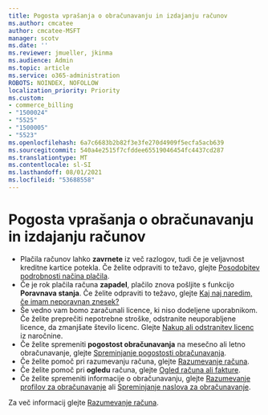 ```yaml
---
title: Pogosta vprašanja o obračunavanju in izdajanju računov
ms.author: cmcatee
author: cmcatee-MSFT
manager: scotv
ms.date: ''
ms.reviewer: jmueller, jkinma
ms.audience: Admin
ms.topic: article
ms.service: o365-administration
ROBOTS: NOINDEX, NOFOLLOW
localization_priority: Priority
ms.custom:
- commerce_billing
- "1500024"
- "5525"
- "1500005"
- "5523"
ms.openlocfilehash: 6a7c6683b2b82f3e3fe270d4909f5ecfa5acb639
ms.sourcegitcommit: 540a4e2515f7cfddee65519046454fc4437cd287
ms.translationtype: MT
ms.contentlocale: sl-SI
ms.lasthandoff: 08/01/2021
ms.locfileid: "53688558"
---
```

# <a name="billing-or-invoice-faq"></a>Pogosta vprašanja o obračunavanju in izdajanju računov

- Plačila računov lahko **zavrnete** iz več razlogov, tudi če je veljavnost kreditne kartice potekla. Če želite odpraviti to težavo, glejte [Posodobitev podrobnosti načina plačila](/microsoft-365/commerce/billing-and-payments/manage-payment-methods#update-payment-method-details).
- Če je rok plačila računa **zapadel**, plačilo znova pošljite s funkcijo **Poravnava stanja**. Če želite odpraviti to težavo, glejte [Kaj naj naredim, če imam neporavnan znesek?](/microsoft-365/commerce/billing-and-payments/pay-for-your-subscription#what-if-i-have-an-outstanding-balance)
- Še vedno vam bomo zaračunali licence, ki niso dodeljene uporabnikom. Če želite preprečiti nepotrebne stroške, odstranite neuporabljene licence, da zmanjšate število licenc. Glejte [Nakup ali odstranitev licenc](/microsoft-365/commerce/licenses/buy-licenses) iz naročnine.
- Če želite spremeniti **pogostost obračunavanja** na mesečno ali letno obračunavanje, glejte [Spreminjanje pogostosti obračunavanja](/microsoft-365/commerce/billing-and-payments/change-payment-frequency).
- Če želite pomoč pri razumevanju računa, glejte [Razumevanje računa](/microsoft-365/commerce/billing-and-payments/understand-your-invoice2).
- Če želite pomoč pri **ogledu** računa, glejte [Ogled računa ali fakture](/microsoft-365/commerce/billing-and-payments/view-your-bill-or-invoice).
- Če želite spremeniti informacije o obračunavanju, glejte [Razumevanje profilov za obračunavanje](/microsoft-365/commerce/billing-and-payments/manage-billing-profiles) ali [Spreminjanje naslova za obračunavanje](/microsoft-365/commerce/billing-and-payments/change-your-billing-addresses).

Za več informacij glejte [Razumevanje računa](/microsoft-365/commerce/billing-and-payments/understand-your-invoice2).